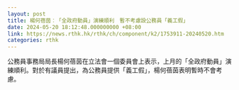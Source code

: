 ```yaml
---
layout: post
title: 楊何蓓茵︰「全政府動員」演練順利　暫不考慮設公務員「義工假」
date: 2024-05-20 18:12:48.000000000 +08:00
link: https://news.rthk.hk/rthk/ch/component/k2/1753911-20240520.htm
categories: rthk
---
```


公務員事務局局長楊何蓓茵在立法會一個委員會上表示，上月的「全政府動員」演練順利。對於有議員提出，為公務員提供「義工假」，楊何蓓茵表明暫時不會考慮。
